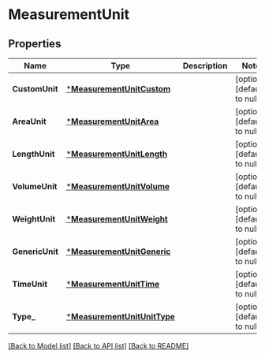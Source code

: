 # MeasurementUnit

## Properties

 Name            | Type                                                       | Description | Notes                        
-----------------|------------------------------------------------------------|-------------|------------------------------
 **CustomUnit**  | [***MeasurementUnitCustom**](MeasurementUnitCustom.md)     |             | [optional] [default to null] 
 **AreaUnit**    | [***MeasurementUnitArea**](MeasurementUnitArea.md)         |             | [optional] [default to null] 
 **LengthUnit**  | [***MeasurementUnitLength**](MeasurementUnitLength.md)     |             | [optional] [default to null] 
 **VolumeUnit**  | [***MeasurementUnitVolume**](MeasurementUnitVolume.md)     |             | [optional] [default to null] 
 **WeightUnit**  | [***MeasurementUnitWeight**](MeasurementUnitWeight.md)     |             | [optional] [default to null] 
 **GenericUnit** | [***MeasurementUnitGeneric**](MeasurementUnitGeneric.md)   |             | [optional] [default to null] 
 **TimeUnit**    | [***MeasurementUnitTime**](MeasurementUnitTime.md)         |             | [optional] [default to null] 
 **Type_**       | [***MeasurementUnitUnitType**](MeasurementUnitUnitType.md) |             | [optional] [default to null] 

[[Back to Model list]](../README.md#documentation-for-models) [[Back to API list]](../README.md#documentation-for-api-endpoints) [[Back to README]](../README.md)

